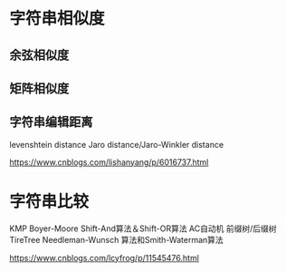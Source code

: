 # 字符串相似度

## 余弦相似度
## 矩阵相似度
## 字符串编辑距离
levenshtein distance
Jaro distance/Jaro-Winkler distance

https://www.cnblogs.com/lishanyang/p/6016737.html




# 字符串比较
KMP
Boyer-Moore
Shift-And算法＆Shift-OR算法
AC自动机
前缀树/后缀树 TireTree
Needleman-Wunsch 算法和Smith-Waterman算法

https://www.cnblogs.com/lcyfrog/p/11545476.html
